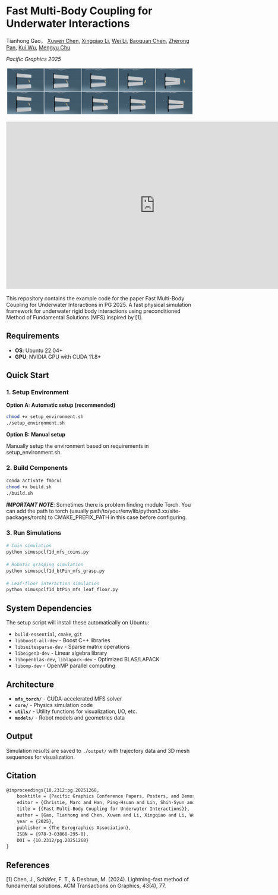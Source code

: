 # Fast Multi-Body Coupling for Underwater Interactions

Tianhong Gao，
[Xuwen Chen](https://xw-c.github.io/), 
[Xingqiao Li](https://li-xingqiao.github.io/), 
[Wei Li](https://lwkobe.github.io/), 
[Baoquan Chen](https://baoquanchen.info/), 
[Zherong Pan](https://dyingbrain.github.io/), 
[Kui Wu](https://kuiwuchn.github.io/), 
[Mengyu Chu](https://rachelcmy.github.io/)

*Pacific Graphics 2025*

[![我的项目演示视频](figure/teaser.jpg)](https://youtu.be/REQUUZX_NrQ?si=CdzLA3kteonSXQ7N)


<span class='embed-youtube' style='text-align:center; display: block;'><iframe width="800" height="450" src="https://www.youtube.com/embed/REQUUZX_NrQ" frameborder="0" allowfullscreen></iframe></span>

This repository contains the example code for the paper Fast Multi-Body Coupling for Underwater Interactions in PG 2025. A fast physical simulation framework for underwater rigid body interactions using preconditioned Method of Fundamental Solutions (MFS) inspired by [1].

## Requirements

- **OS**: Ubuntu 22.04+
- **GPU**: NVIDIA GPU with CUDA 11.8+

## Quick Start

### 1. Setup Environment

**Option A: Automatic setup (recommended)**
```bash
chmod +x setup_environment.sh
./setup_environment.sh
```

**Option B: Manual setup**

Manually setup the environment based on requirements in setup_environment.sh.

### 2. Build Components

```bash
conda activate fmbcui
chmod +x build.sh
./build.sh
```

***IMPORTANT NOTE***: Sometimes there is problem finding module Torch. You can add the path to torch (usually path/to/your/env/lib/python3.xx/site-packages/torch) to CMAKE_PREFIX_PATH in this case before configuring.

### 3. Run Simulations

```bash
# Coin simulation
python simuspclf1d_mfs_coins.py

# Robotic grasping simulation  
python simuspclf1d_btPin_mfs_grasp.py

# Leaf-floor interaction simulation
python simuspclf1d_btPin_mfs_leaf_floor.py
```

## System Dependencies

The setup script will install these automatically on Ubuntu:

- `build-essential`, `cmake`, `git`
- `libboost-all-dev` - Boost C++ libraries
- `libsuitesparse-dev` - Sparse matrix operations  
- `libeigen3-dev` - Linear algebra library
- `libopenblas-dev`, `liblapack-dev` - Optimized BLAS/LAPACK
- `libomp-dev` - OpenMP parallel computing

## Architecture

- **`mfs_torch/`** - CUDA-accelerated MFS solver
- **`core/`** - Physics simulation code
- **`utils/`** - Utility functions for visualization, I/O, etc.
- **`models/`** - Robot models and geometries data

## Output

Simulation results are saved to `./output/` with trajectory data and 3D mesh sequences for visualization.

## Citation

```latex
@inproceedings{10.2312:pg.20251268,
    booktitle = {Pacific Graphics Conference Papers, Posters, and Demos},
    editor = {Christie, Marc and Han, Ping-Hsuan and Lin, Shih-Syun and Pietroni, Nico and Schneider, Teseo and Tsai, Hsin-Ruey and Wang, Yu-Shuen and Zhang, Eugene},
    title = {{Fast Multi-Body Coupling for Underwater Interactions}},
    author = {Gao, Tianhong and Chen, Xuwen and Li, Xingqiao and Li, Wei and Chen, Baoquan and Pan, Zherong and Wu, Kui and Chu, Mengyu},
    year = {2025},
    publisher = {The Eurographics Association},
    ISBN = {978-3-03868-295-0},
    DOI = {10.2312/pg.20251268}
}
```

## References

[1] Chen, J., Schäfer, F. T., & Desbrun, M. (2024). Lightning-fast method of fundamental solutions. ACM Transactions on Graphics, 43(4), 77.

